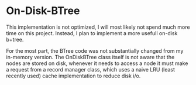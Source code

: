 # On-Disk-BTree

This implementation is not optimized, I will most likely not spend much more time on this project. Instead, I plan to implement a more usefull on-disk b+tree.

For the most part, the BTree code was not substantially changed from my in-memory version.
The OnDiskBTree class itself is not aware that the nodes are stored on disk, 
whenever it needs to access a node it must make a request from a record manager class,
which uses a naive LRU (least recently used) cache implementation to reduce disk i/o.

